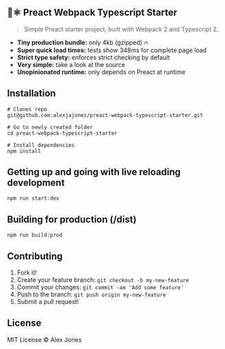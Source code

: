 ## 🔰⚛️ Preact Webpack Typescript Starter
> Simple Preact starter project, built with Webpack 2 and Typescript 2.

- **Tiny production bundle:** only 4kb (gzipped) 🔥
- **Super quick load times:** tests show 348ms for complete page load
- **Strict type safety:** enforces strict checking by default
- **Very simple:** take a look at the source
- **Unopinionated runtime:** only depends on Preact at runtime


## Installation

```
# Clones repo
git@github.com:alexjajones/preact-webpack-typescript-starter.git

# Go to newly created folder
cd preact-webpack-typescript-starter

# Install dependencies
npm install
```


## Getting up and going with live reloading development

```
npm run start:dev
```


## Building for production (/dist)

`npm run build:prod`


## Contributing

1. Fork it!
2. Create your feature branch: `git checkout -b my-new-feature`
3. Commit your changes: `git commit -am 'Add some feature'`
4. Push to the branch: `git push origin my-new-feature`
5. Submit a pull request!


## License

MIT License © Alex Jones
